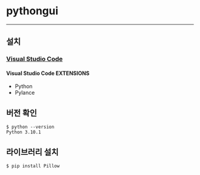 # pythongui

---

## 설치

### [Visual Studio Code](https://code.visualstudio.com)

#### Visual Studio Code EXTENSIONS

- Python
- Pylance

## 버전 확인

```console
$ python --version
Python 3.10.1
```

## 라이브러리 설치

```console
$ pip install Pillow
```
